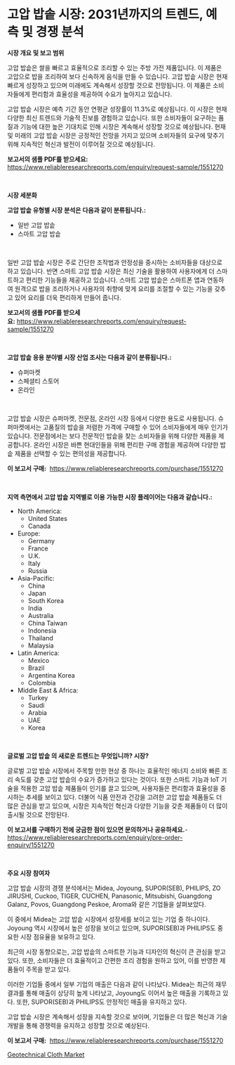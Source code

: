 <p><h1>고압 밥솥 시장: 2031년까지의 트렌드, 예측 및 경쟁 분석</h1></p><p><strong>시장 개요 및 보고 범위</strong></p>
<p><p>고압 밥솥은 쌀을 빠르고 효율적으로 조리할 수 있는 주방 가전 제품입니다. 이 제품은 고압으로 밥을 조리하여 보다 신속하게 음식을 만들 수 있습니다. 고압 밥솥 시장은 현재 빠르게 성장하고 있으며 미래에도 계속해서 성장할 것으로 전망됩니다. 이 제품은 소비자들에게 편리함과 효율성을 제공하여 수요가 높아지고 있습니다.</p><p>고압 밥솥 시장은 예측 기간 동안 연평균 성장률이 11.3%로 예상됩니다. 이 시장은 현재 다양한 최신 트렌드와 기술적 진보를 경험하고 있습니다. 또한 소비자들이 요구하는 품질과 기능에 대한 높은 기대치로 인해 시장은 계속해서 성장할 것으로 예상됩니다. 현재 및 미래의 고압 밥솥 시장은 긍정적인 전망을 가지고 있으며 소비자들의 요구에 맞추기 위해 지속적인 혁신과 발전이 이루어질 것으로 예상됩니다.</p></p>
<p><strong>보고서의 샘플 PDF를 받으세요:</strong> <a href="https://www.reliableresearchreports.com/enquiry/request-sample/1551270">https://www.reliableresearchreports.com/enquiry/request-sample/1551270</a></p>
<p>&nbsp;</p>
<p><strong>시장 세분화</strong></p>
<p><strong>고압 밥솥 유형별 시장 분석은 다음과 같이 분류됩니다.:</strong></p>
<p><ul><li>일반 고압 밥솥</li><li>스마트 고압 밥솥</li></ul></p>
<p>&nbsp;</p>
<p><p>일반 고압 밥솥 시장은 주로 간단한 조작법과 안정성을 중시하는 소비자들을 대상으로 하고 있습니다. 반면 스마트 고압 밥솥 시장은 최신 기술을 활용하여 사용자에게 더 스마트하고 편리한 기능들을 제공하고 있습니다. 스마트 고압 밥솥은 스마트폰 앱과 연동하여 원격으로 밥을 조리하거나 사용자의 취향에 맞게 요리를 조절할 수 있는 기능을 갖추고 있어 요리를 더욱 편리하게 만들어 줍니다.</p></p>
<p><strong>보고서의 샘플 PDF를 받으세요:</strong>&nbsp;<a href="https://www.reliableresearchreports.com/enquiry/request-sample/1551270">https://www.reliableresearchreports.com/enquiry/request-sample/1551270</a></p>
<p>&nbsp;</p>
<p><strong> 고압 밥솥 응용 분야별 시장 산업 조사는 다음과 같이 분류됩니다.:</strong></p>
<p><ul><li>슈퍼마켓</li><li>스페셜티 스토어</li><li>온라인</li></ul></p>
<p>&nbsp;</p>
<p><p>고압 밥솥 시장은 슈퍼마켓, 전문점, 온라인 시장 등에서 다양한 용도로 사용됩니다. 슈퍼마켓에서는 고품질의 밥솥을 저렴한 가격에 구매할 수 있어 소비자들에게 매우 인기가 있습니다. 전문점에서는 보다 전문적인 밥솥을 찾는 소비자들을 위해 다양한 제품을 제공합니다. 온라인 시장은 바쁜 현대인들을 위해 편리한 구매 경험을 제공하며 다양한 밥솥 제품을 선택할 수 있는 편의성을 제공합니다.</p></p>
<p><strong>이 보고서 구매:</strong>&nbsp; <a href="https://www.reliableresearchreports.com/purchase/1551270">https://www.reliableresearchreports.com/purchase/1551270</a></p>
<p>&nbsp;</p>
<p><strong>지역 측면에서 고압 밥솥 지역별로 이용 가능한 시장 플레이어는 다음과 같습니다.:</strong></p>
<p><ul>
    <li>
        North America:
        <ul>
            <li>United States</li>
            <li>Canada</li>
        </ul>
    </li>
    <li>
        Europe:
        <ul>
            <li>Germany</li>
            <li>France</li>
            <li>U.K.</li>
            <li>Italy</li>
            <li>Russia</li>
        </ul>
    </li>
    <li>
        Asia-Pacific:
        <ul>
            <li>China</li>
            <li>Japan</li>
            <li>South Korea</li>
            <li>India</li>
            <li>Australia</li>
            <li>China Taiwan</li>
            <li>Indonesia</li>
            <li>Thailand</li>
            <li>Malaysia</li>
        </ul>
    </li>
    <li>
        Latin America:
        <ul>
            <li>Mexico</li>
            <li>Brazil</li>
            <li>Argentina Korea</li>
            <li>Colombia</li>
        </ul>
    </li>
    <li>
        Middle East & Africa:
        <ul>
            <li>Turkey</li>
            <li>Saudi</li>
            <li>Arabia</li>
            <li>UAE</li>
            <li>Korea</li>
        </ul>
    </li>
    </ul></p>
<p>&nbsp;</p>
<p><strong>글로벌 고압 밥솥 의 새로운 트렌드는 무엇입니까? 시장?</strong></p>
<p><p>글로벌 고압 밥솥 시장에서 주목할 만한 현상 중 하나는 효율적인 에너지 소비와 빠른 조리 속도를 갖춘 고압 밥솥의 수요가 증가하고 있다는 것이다. 또한 스마트 기능과 IoT 기술을 적용한 고압 밥솥 제품들이 인기를 끌고 있으며, 사용자들은 편리함과 효율성을 중시하는 추세를 보이고 있다. 더불어 식품 안전과 건강을 고려한 고압 밥솥 제품들도 더 많은 관심을 받고 있으며, 시장은 지속적인 혁신과 다양한 기능을 갖춘 제품들이 더 많이 출시될 것으로 전망된다.</p></p>
<p><strong>이 보고서를 구매하기 전에 궁금한 점이 있으면 문의하거나 공유하세요.</strong>- <a href="https://www.reliableresearchreports.com/enquiry/pre-order-enquiry/1551270">https://www.reliableresearchreports.com/enquiry/pre-order-enquiry/1551270</a></p>
<p>&nbsp;</p>
<p><strong>주요 시장 참여자</strong></p>
<p><p>고압 밥솥 시장의 경쟁 분석에서는 Midea, Joyoung, SUPOR(SEB), PHILIPS, ZO JIRUSHI, Cuckoo, TIGER, CUCHEN, Panasonic, Mitsubishi, Guangdong Galanz, Povos, Guangdong Peskoe, Aroma와 같은 기업들을 살펴보았다. </p><p>이 중에서 Midea는 고압 밥솥 시장에서 성장세를 보이고 있는 기업 중 하나이다. Joyoung 역시 시장에서 높은 성장을 보이고 있으며, SUPOR(SEB)과 PHILIPS도 중요한 시장 점유율을 보유하고 있다.</p><p>최근의 시장 동향으로는, 고압 밥솥의 스마트한 기능과 디자인의 혁신이 큰 관심을 받고 있다. 또한, 소비자들은 더 효율적이고 간편한 조리 경험을 원하고 있어, 이를 반영한 제품들이 주목을 받고 있다.</p><p>이러한 기업들 중에서 일부 기업의 매출은 다음과 같이 나타났다. Midea는 최근의 재무 결과를 통해 매출이 상당히 높게 나타났고, Joyoung도 이어서 높은 매출을 기록하고 있다. 또한, SUPOR(SEB)과 PHILIPS도 안정적인 매출을 유지하고 있다.</p><p>고압 밥솥 시장은 계속해서 성장을 지속할 것으로 보이며, 기업들은 더 많은 혁신과 기술 개발을 통해 경쟁력을 유지하고 성장할 것으로 예상된다.</p></p>
<p><strong>이 보고서 구매:</strong>&nbsp;&nbsp;<a href="https://www.reliableresearchreports.com/purchase/1551270">https://www.reliableresearchreports.com/purchase/1551270</a></p>
<p><p><a href="https://mire-aunt-385.notion.site/Geotechnical-Cloth-Market-Size-Focuses-on-Market-Dynamics-In-Depth-Analysis-and-Future-Projections--98e8c6eefa4c48debd8b628e22e0ee25">Geotechnical Cloth Market</a></p></p>
